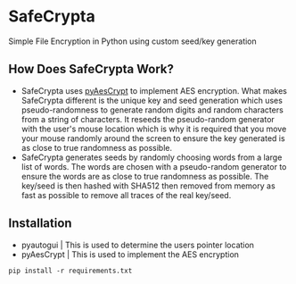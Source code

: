 # SafeCrypta
Simple File Encryption in Python using custom seed/key generation


## How Does SafeCrypta Work?
- SafeCrypta uses [pyAesCrypt](https://github.com/marcobellaccini/pyAesCrypt/) to implement AES encryption. What makes SafeCrypta different is the unique key and seed generation which uses pseudo-randomness to generate random digits and random characters from a string of characters. It reseeds the pseudo-random generator with the user's mouse location which is why it is required that you move your mouse randomly around the screen to ensure the key generated is as close to true randomness as possible. 
- SafeCrypta generates seeds by randomly choosing words from a large list of words. The words are chosen with a pseudo-random generator to ensure the words are as close to true randomness as possible. The key/seed is then hashed with SHA512 then removed from memory as fast as possible to remove all traces of the real key/seed.

## Installation
- pyautogui  | This is used to determine the users pointer location
- pyAesCrypt | This is used to implement the AES encryption

`pip install -r requirements.txt`
